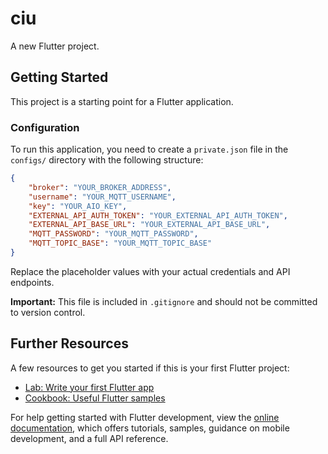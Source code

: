 # ciu

A new Flutter project.

## Getting Started

This project is a starting point for a Flutter application.

### Configuration

To run this application, you need to create a `private.json` file in the `configs/` directory with the following structure:

```json
{
    "broker": "YOUR_BROKER_ADDRESS",
    "username": "YOUR_MQTT_USERNAME",
    "key": "YOUR_AIO_KEY",
    "EXTERNAL_API_AUTH_TOKEN": "YOUR_EXTERNAL_API_AUTH_TOKEN",
    "EXTERNAL_API_BASE_URL": "YOUR_EXTERNAL_API_BASE_URL",
    "MQTT_PASSWORD": "YOUR_MQTT_PASSWORD",
    "MQTT_TOPIC_BASE": "YOUR_MQTT_TOPIC_BASE"
}
```

Replace the placeholder values with your actual credentials and API endpoints.

**Important:** This file is included in `.gitignore` and should not be committed to version control.

## Further Resources

A few resources to get you started if this is your first Flutter project:

- [Lab: Write your first Flutter app](https://docs.flutter.dev/get-started/codelab)
- [Cookbook: Useful Flutter samples](https://docs.flutter.dev/cookbook)

For help getting started with Flutter development, view the
[online documentation](https://docs.flutter.dev/), which offers tutorials,
samples, guidance on mobile development, and a full API reference.